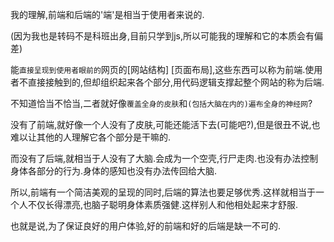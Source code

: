 我的理解,前端和后端的'端'是相当于使用者来说的.

(因为我也是转码不是科班出身,目前只学到js,所以可能我的理解和它的本质会有偏差)

能`直接呈现到使用者眼前的`网页的[网站结构] [页面布局],这些东西可以称为前端.使用者不直接接触到的,但却组织起来各个部分,用代码逻辑支撑起整个网站的称为后端.

不知道恰当不恰当,二者就好像`覆盖全身的皮肤`和`(包括大脑在内的)遍布全身的神经网`?

没有了前端,就好像一个人没有了皮肤,可能还能活下去(可能吧?),但是很丑不说,也难以让其他的人理解它各个部分是干嘛的.

而没有了后端,就相当于人没有了大脑.会成为一个空壳,行尸走肉.也没有办法控制身体各部分的行为.身体的感知也没有办法传回给大脑.

所以,前端有一个简洁美观的呈现的同时,后端的算法也要足够优秀.这样就相当于一个人不仅长得漂亮,也脑子聪明身体素质强健.这样别人和他相处起来才舒服.

也就是说,为了保证良好的用户体验,好的前端和好的后端是缺一不可的.